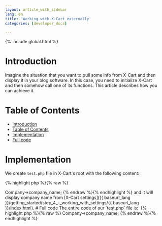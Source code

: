 ```yaml
---
layout: article_with_sidebar
lang: en
title: 'Working with X-Cart externally'
categories: [developer_docs]

---
```


{% include global.html %}

# Introduction

Imagine the situation that you want to pull some info from X-Cart and then display it in your blog software. In this case, you need to initialize X-Cart and then somehow call one of its functions. This article describes how you can achieve it.

# Table of Contents

*   [Introduction](#introduction)
*   [Table of Contents](#table-of-contents)
*   [Implementation](#implementation)
*   [Full code](#full-code)

# Implementation

We create `test.php` file in X-Cart's root with the following content: 

{% highlight php %}{% raw %}
<?php

//X-Cart initializtion
require_once 'top.inc.php';
{% endraw %}{% endhighlight %}

Now X-Cart is initialized in this file and we can start using its functions here. Add the following line into this file: 

{% highlight php %}{% raw %}
echo \XLite\Core\Config::getInstance()->Company->company_name;
{% endraw %}{% endhighlight %}

and it will display company name from [X-Cart settings]({{ baseurl_lang }}/getting_started/step_4_-_working_with_settings/{{ baseurl_lang }}/index.html).

# Full code

The entire code of our `test.php` file is: 

{% highlight php %}{% raw %}
<?php

//X-Cart initializtion
require_once 'top.inc.php';

// displaying company name
echo \XLite\Core\Config::getInstance()->Company->company_name;
{% endraw %}{% endhighlight %}